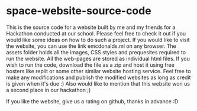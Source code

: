 # space-website-source-code
This is the source code for a website built by me and my friends for a Hackathon conducted at our school. Please feel free to check it out if you would like some ideas on how to do such a project.
If you would like to visit the website, you can use the link emcdonalds.ml on any browser.
The assets folder holds all the images, CSS styles and prequesites required to run the website.
All the web-pages are stored as individual html files.
If you wish to run the code, download the file as a zip and host it using free hosters like replit or some other similar website hosting service.
Feel free to make any modifications and publish the modified websites as long as credit is given when it's due :)
Also would like to mention that this website won us a second place in our hackathon ;)

If you like the website, give us a rating on github, thanks in advance :D
